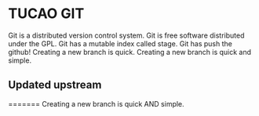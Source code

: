 # TUCAO GIT

Git is a distributed version control system.
Git is free software distributed under the GPL.
Git has a mutable index called stage.
Git has push the github!
Creating a new branch is quick.
Creating a new branch is quick and simple.
## Updated upstream
=======
Creating a new branch is quick AND simple.